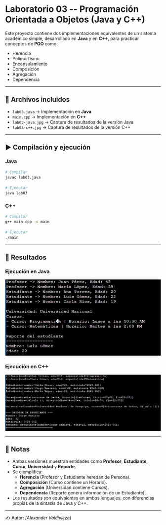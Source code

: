 # Laboratorio 03 -- Programación Orientada a Objetos (Java y C++)

Este proyecto contiene dos implementaciones equivalentes de un sistema
académico simple, desarrollado en **Java** y en **C++**, para practicar
conceptos de **POO** como:

-   Herencia
-   Polimorfismo
-   Encapsulamiento
-   Composición
-   Agregación
-   Dependencia

------------------------------------------------------------------------

## 📂 Archivos incluidos

-   `lab03.java` → Implementación en **Java**
-   `main.cpp` → Implementación en **C++**
-   `lab03-java.jpg` → Captura de resultados de la versión Java
-   `lab03-c++.jpg` → Captura de resultados de la versión C++

------------------------------------------------------------------------

## ▶️ Compilación y ejecución

### Java

``` bash
# Compilar
javac lab03.java

# Ejecutar
java lab03
```

### C++

``` bash
# Compilar
g++ main.cpp -o main

# Ejecutar
./main
```

------------------------------------------------------------------------

## 📸 Resultados

### Ejecución en Java

![Resultado en Java](lab03-java.jpg)

### Ejecución en C++

![Resultado en C++](lab03-c++.jpg)

------------------------------------------------------------------------

## 📌 Notas

-   Ambas versiones muestran entidades como **Profesor**,
    **Estudiante**, **Curso**, **Universidad** y **Reporte**.
-   Se ejemplifica:
    -   **Herencia** (Profesor y Estudiante heredan de Persona).
    -   **Composición** (Curso contiene un Horario).
    -   **Agregación** (Universidad contiene Cursos).
    -   **Dependencia** (Reporte genera información de un Estudiante).
-   Los resultados son equivalentes en ambos lenguajes, con diferencias
    propias de la sintaxis de Java y C++.

------------------------------------------------------------------------

✍️ Autor: *\[Alexander Valdiviezo\]*

